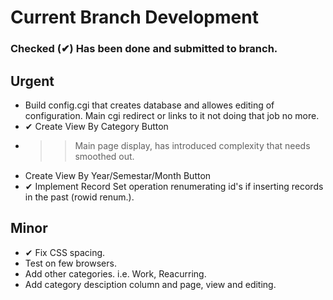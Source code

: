 
# Current Branch Development
### Checked (&#10004;) Has been done and submitted to branch.
## Urgent
* Build config.cgi that creates database and allowes editing of configuration. Main cgi redirect or links to it not doing that job no more.
* &#10004; Create View By Category Button
* >> Main page display, has introduced complexity that needs smoothed out.
* Create View By Year/Semestar/Month Button
* &#10004; Implement Record Set operation renumerating id's if inserting records in the past (rowid renum.).

## Minor
* &#10004; Fix CSS spacing.
* Test on few browsers.
* Add other categories. i.e. Work, Reacurring.
* Add category desciption column and page, view and editing.
